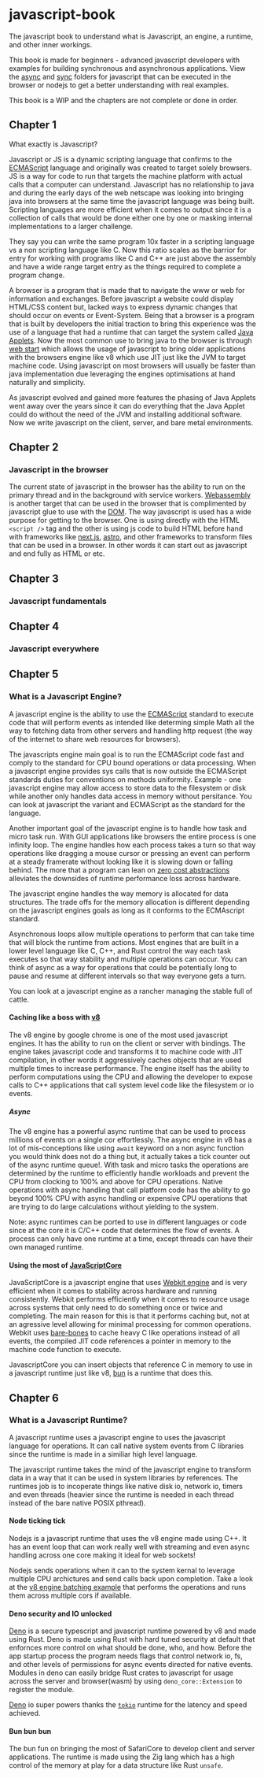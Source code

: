# javascript-book

The javascript book to understand what is Javascript, an engine, a runtime, and other inner workings.

This book is made for beginners - advanced javascript developers with examples for building
synchronous and asynchronous applications. View the [async](./examples/async) and [sync](./examples/sync/) folders
for javascript that can be executed in the browser or nodejs to get a better understanding with real examples.

This book is a WIP and the chapters are not complete or done in order.

## Chapter 1

What exactly is Javascript?

Javascript or JS is a dynamic scripting language that confirms to the [ECMAScript](https://tc39.es/ecma262/) language and originally was created to target solely browsers.
JS is a way for code to run that targets the machine platform with actual calls that a computer can understand. Javascript has no relationship to
java and during the early days of the web netscape was looking into bringing java into browsers at the same time the
javascript language was being built. Scripting languages are more efficient when it comes to output since it is
a collection of calls that would be done either one by one or masking internal implementations to a larger challenge.

They say you can write the same program 10x faster in a scripting language vs a non scripting language like C.
Now this ratio scales as the barrior for entry for working with programs like C and C++ are just above the assembly
and have a wide range target entry as the things required to complete a program change.

A browser is a program that is made that to navigate the www or web for information and exchanges.
Before javascript a website could display HTML/CSS content but, lacked ways to express dynamic changes that should occur on
events or Event-System. Being that a browser is a program that is built by developers the initial traction to
bring this experience was the use of a language that had a runtime that can target the system called [Java Applets](https://en.wikipedia.org/wiki/Java_applet).
Now the most common use to bring java to the browser is through [web start](https://www.java.com/en/download/help/java_webstart.html) which allows the usage of javascript to bring
older applications with the browsers engine like v8 which use JIT just like the JVM to target machine code. Using javascript on most browsers will usually be faster than java implementation due leveraging the engines optimisations at
hand naturally and simplicity.

As javascript evolved and gained more features the phasing of Java Applets went away over the years since it can do everything that the Java Applet could do
without the need of the JVM and installing additional software. Now we write javascript on the client, server, and bare metal environments.

## Chapter 2

### Javascript in the browser

The current state of javascript in the browser has the ability to run on the primary thread and in the background with service workers.
[Webassembly](https://developer.mozilla.org/en-US/docs/WebAssembly) is another target that can be used in the browser that is complimented by javascript glue to use with
the [DOM](https://developer.mozilla.org/en-US/docs/Web/API/Document_Object_Model). The way javascript is used has a wide purpose for getting to the browser. One is using directly with the HTML `<script />` tag and the other is using js code
to build HTML before hand with frameworks like [next.js](https://nextjs.org), [astro](https://astro.build), and other frameworks to transform files that can be used
in a browser. In other words it can start out as javascript and end fully as HTML or etc.

## Chapter 3

### Javascript fundamentals

## Chapter 4

### Javascript everywhere

## Chapter 5

### What is a Javascript Engine?

A javascript engine is the ability to use the [ECMAScript](https://tc39.es/ecma262/) standard to execute code that will perform events as intended like determing simple
Math all the way to fetching data from other servers and handling http request (the way of the internet to share web resources for browsers).

The javascripts engine main goal is to run the ECMAScript code fast and comply to the standard for CPU bound operations or data processing.
When a javascript engine provides sys calls that is now outside the ECMAScript standards duties for conventions on methods uniformity.
Example - one javascript engine may allow access to store data to the filesystem or disk while another only handles data access in memory without
persitance. You can look at javascript the variant and ECMAScript as the standard for the language.

Another important goal of the javascript engine is to handle how task and micro task run. With GUI applications like browsers the entire
process is one infinity loop. The engine handles how each process takes a turn so that way operations like dragging a mouse cursor or pressing
an event can perform at a steady framerate without looking like it is slowing down or falling behind. The more that a program can lean on
[zero cost abstractions](https://boats.gitlab.io/blog/post/zero-cost-abstractions/) alleviates the downsides of runtime performance loss across hardware.

The javascript engine handles the way memory is allocated for data structures. The trade offs for the memory allocation is different depending
on the javascript engines goals as long as it conforms to the ECMAscript standard.

Asynchronous loops allow multiple operations to perform that can take time that will block the runtime from actions.
Most engines that are built in a lower level language like C, C++, and Rust control the way each task executes so that way
stability and multiple operations can occur. You can think of async as a way for operations that could be potentially long to pause
and resume at different intervals so that way everyone gets a turn.

You can look at a javascript engine as a rancher managing the stable full of cattle.

#### Caching like a boss with [v8](https://v8.dev/)

The v8 engine by google chrome is one of the most used javascript engines. It has the ability to run on the client or server with bindings.
The engine takes javascript code and transforms it to machine code with JIT compilation, in other words it aggressively caches objects that
are used multiple times to increase performance. The engine itself has the ability to perform computations using the CPU and allowing the
developer to expose calls to C++ applications that call system level code like the filesystem or io events.

##### Async

The v8 engine has a powerful async runtime that can be used to process millions of events on a single cor effortlessly.
The async engine in v8 has a lot of mis-conceptions like using `await` keyword on a non async function you would think
does not do a thing but, it actually takes a tick counter out of the async runtime queue!. With task and micro tasks
the operations are determined by the runtime to efficiently handle workloads and prevent the CPU from clocking to 100%
and above for CPU operations. Native operations with async handling that call platform code has the ability to go beyond
100% CPU with async handling or expensive CPU operations that are trying to do large calculations without yielding to the system.

Note: async runtimes can be ported to use in different languages or code since at the core it is C/C++ code that determines
the flow of events. A process can only have one runtime at a time, except threads can have their own managed runtime.

#### Using the most of [JavaScriptCore](https://trac.webkit.org/wiki/JavaScriptCore)

JavaScriptCore is a javascript engine that uses [Webkit engine](https://webkit.org/project/) and is very efficient when it comes to stability across hardware and running consistently.
Webkit performs efficiently when it comes to resource usage across systems that only need to do something once or twice and completing. The main reason for this is that it performs caching but, not at an agressive level
allowing for minimal processing for common operations. Webkit uses [bare-bones](https://webkit.org/docs/b3/) to cache heavy C like operations instead of all
events, the compiled JIT code references a pointer in memory to the machine code function to execute.

JavascriptCore you can insert objects that reference C in memory to use in a javascript runtime just like v8, [bun](https://bun.sh/) is a runtime that does this.

## Chapter 6

### What is a Javascript Runtime?

A javascript runtime uses a javascript engine to uses the javascript language for operations. It can call native system events from C libraries since the runtime is made in a similiar high level language.

The javascript runtime takes the mind of the javascript engine to transform data in a way that it can be used in system libraries by references. The runtimes job is to incoperate things like native disk io,
network io, timers and even threads (heavier since the runtime is needed in each thread instead of the bare native POSIX pthread).

#### Node ticking tick

Nodejs is a javascript runtime that uses the v8 engine made using C++. It has an event loop that can work really well with streaming and even async handling across one core making it ideal for web sockets!

Nodejs sends operations when it can to the system kernal to leverage multiple CPU archictures and send calls back upon completion. Take a look at the [v8 engine batching example](./examples/async/v8-engine-batching.js) that performs the operations and
runs them across multiple cors if available.

#### Deno security and IO unlocked

[Deno](https://deno.land/) is a secure typescript and javascript runtime powered by v8 and made using Rust. Deno is made using Rust with hard tuned security at default that enfornces more control on what should be done, who, and how.
Before the app startup process the program needs flags that control network io, fs, and other levels of permissions for async events directed for native events. Modules in deno can easily bridge Rust crates
to javascript for usage across the server and browser(wasm) by using `deno_core::Extension` to register the module.

[Deno](https://github.com/denoland/deno/blob/main/runtime/Cargo.toml) io super powers thanks the [`tokio`](https://tokio.rs/) runtime for the latency and speed achieved.

#### Bun bun bun

The bun fun on bringing the most of SafariCore to develop client and server applications. The runtime is made using the Zig lang which has a high control of the memory at play for a data structure like Rust `unsafe`.
